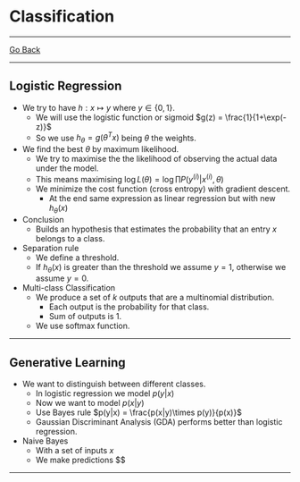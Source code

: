 # Classification
---
[Go Back](UNIOVI/3S2_IntSys/README.md)

---
## Logistic Regression
- We try to have $h:x\mapsto y$  where $y \in \{0, 1\}$.
	- We will use the logistic function or sigmoid $g(z) = \frac{1}{1+\exp(-z)}$
	- So we use $h_\theta = g(\theta^T x)$ being $\theta$ the weights.
- We find the best $\theta$ by maximum likelihood.
	- We try to maximise the the likelihood of observing the actual data under the model.
	- This means maximising $\log L(\theta) = \log \prod P(y^{(i)}|x^{(i)}, \theta)$
	- We minimize the cost function (cross entropy) with gradient descent.
		- At the end same expression as linear regression but with new $h_\theta(x)$
- Conclusion
	- Builds an hypothesis that estimates the probability that an entry $x$ belongs to a class.
- Separation rule
	- We define a threshold.
	- If $h_\theta(x)$ is greater than the threshold we assume $y = 1$, otherwise we assume $y = 0$.
- Multi-class Classification
	- We produce a set of $k$ outputs that are a multinomial distribution.
		- Each output is the probability for that class.
		- Sum of outputs is $1$.
	- We use softmax function.
---
## Generative Learning
- We want to distinguish between different classes.
	- In logistic regression we model $p(y|x)$
	- Now we want to model $p(x|y)$
	- Use Bayes rule $p(y|x) = \frac{p(x|y)\times p(y)}{p(x)}$
	- Gaussian Discriminant Analysis (GDA) performs better than logistic regression.
- Naive Bayes
	- With a set of inputs $x$
	- We make predictions $$
---